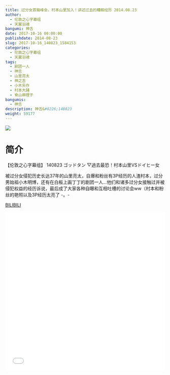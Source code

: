 ```yaml
---
title: 过分女首脑峰会，村本山里加入！讲述过去的糟糕经历 2014.08.23
author: 
  - 伦敦之心字幕组
  - 天翼羽魂
bangumi: 神舌
date: 2017-10-16 00:00:00
publishdate: 2014-08-23
slug: 2017-10-16_140823_1584153
categories: 
  - 伦敦之心字幕组
  - 天翼羽魂
tags: 
  - 剧团一人
  - 神舌
  - 山里亮太
  - 神之舌
  - 小木矢作
  - 村本大辅
  - 脊山麻理子
bangumis: 
  - 神舌
description: 神舌&#8226;140823
weight: 59177
---
```


![](https://i.imgur.com/zMCMQD8.jpg)

# 简介  
【伦敦之心字幕组】 140823 ゴッドタン ▽過去最恐！村本山里VSドイヒー女


被过分女侵犯历史长达37年的山里亮太，自爆和粉丝有3P经历的人渣村本，过分男始祖小木明博，还有在白板上画丁丁的剧团一人...他们和诸多过分女接触过并被侵犯权益的经历诉说，最后成了大家各种自曝和互相吐槽的讨论会ww（村本和粉丝的艳照以及3P经历太亮了 -。-

  [BILIBILI](https://www.bilibili.com/video/av1584153/)


<div class="vcontainer">  <iframe class='video' src="//www.bilibili.com/blackboard/player.html?aid=1584153" width="100%" height="500" frameborder="0" allowfullscreen="allowfullscreen"></iframe></div>
